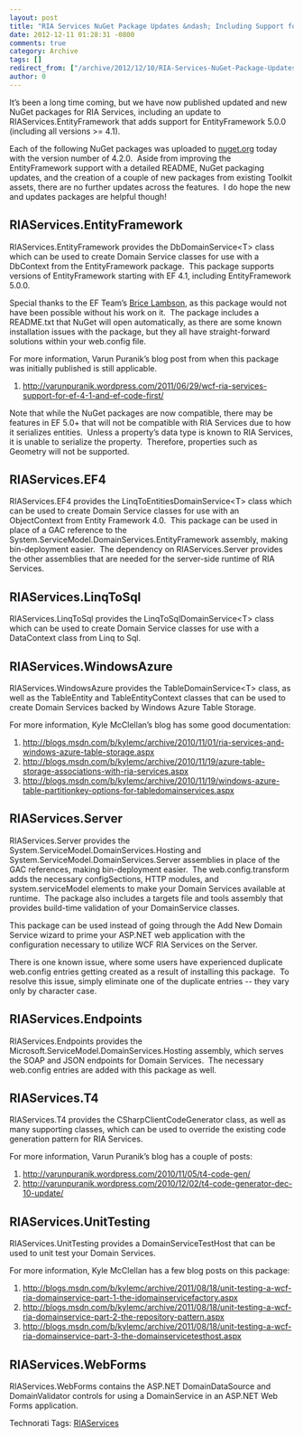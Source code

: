 ```yaml
---
layout: post
title: "RIA Services NuGet Package Updates &ndash; Including Support for EntityFramework 5.0.0"
date: 2012-12-11 01:28:31 -0800
comments: true
category: Archive
tags: []
redirect_from: ["/archive/2012/12/10/RIA-Services-NuGet-Package-Updates-ndash-Including-Support-for-EntityFramework.aspx", "/archive/2012/12/10/ria-services-nuget-package-updates-ndash-including-support-for-entityframework.aspx"]
author: 0
---
```

<!-- more -->
<p>It’s been a long time coming, but we have now published updated and new NuGet packages for RIA Services, including an update to RIAServices.EntityFramework that adds support for EntityFramework 5.0.0 (including all versions &gt;= 4.1).</p>  <p>Each of the following NuGet packages was uploaded to <a href="http://nuget.org">nuget.org</a> today with the version number of 4.2.0.  Aside from improving the EntityFramework support with a detailed README, NuGet packaging updates, and the creation of a couple of new packages from existing Toolkit assets, there are no further updates across the features.  I do hope the new and updates packages are helpful though!</p>  <h2>RIAServices.EntityFramework</h2>  <p>RIAServices.EntityFramework provides the DbDomainService&lt;T&gt; class which can be used to create Domain Service classes for use with a DbContext from the EntityFramework package.  This package supports versions of EntityFramework starting with EF 4.1, including EntityFramework 5.0.0.</p>  <p>Special thanks to the EF Team’s <a href="https://twitter.com/brice_lambson">Brice Lambson</a>, as this package would not have been possible without his work on it.  The package includes a README.txt that NuGet will open automatically, as there are some known installation issues with the package, but they all have straight-forward solutions within your web.config file.</p>  <p>For more information, Varun Puranik’s blog post from when this package was initially published is still applicable.</p>  <ol>   <li><a title="http://varunpuranik.wordpress.com/2011/06/29/wcf-ria-services-support-for-ef-4-1-and-ef-code-first/" href="http://varunpuranik.wordpress.com/2011/06/29/wcf-ria-services-support-for-ef-4-1-and-ef-code-first/">http://varunpuranik.wordpress.com/2011/06/29/wcf-ria-services-support-for-ef-4-1-and-ef-code-first/</a> </li> </ol>  <p>Note that while the NuGet packages are now compatible, there may be features in EF 5.0+ that will not be compatible with RIA Services due to how it serializes entities.  Unless a property’s data type is known to RIA Services, it is unable to serialize the property.  Therefore, properties such as Geometry will not be supported.</p>  <h2>RIAServices.EF4</h2>  <p>RIAServices.EF4 provides the LinqToEntitiesDomainService&lt;T&gt; class which can be used to create Domain Service classes for use with an ObjectContext from Entity Framework 4.0.  This package can be used in place of a GAC reference to the System.ServiceModel.DomainServices.EntityFramework assembly, making bin-deployment easier.  The dependency on RIAServices.Server provides the other assemblies that are needed for the server-side runtime of RIA Services.</p>  <h2>RIAServices.LinqToSql</h2>  <p>RIAServices.LinqToSql provides the LinqToSqlDomainService&lt;T&gt; class which can be used to create Domain Service classes for use with a DataContext class from Linq to Sql.</p>  <h2>RIAServices.WindowsAzure</h2>  <p>RIAServices.WindowsAzure provides the TableDomainService&lt;T&gt; class, as well as the TableEntity and TableEntityContext classes that can be used to create Domain Services backed by Windows Azure Table Storage.</p>  <p>For more information, Kyle McClellan’s blog has some good documentation:</p>  <ol>   <li><a title="http://blogs.msdn.com/b/kylemc/archive/2010/11/01/ria-services-and-windows-azure-table-storage.aspx" href="http://blogs.msdn.com/b/kylemc/archive/2010/11/01/ria-services-and-windows-azure-table-storage.aspx">http://blogs.msdn.com/b/kylemc/archive/2010/11/01/ria-services-and-windows-azure-table-storage.aspx</a> </li>    <li><a title="http://blogs.msdn.com/b/kylemc/archive/2010/11/19/azure-table-storage-associations-with-ria-services.aspx" href="http://blogs.msdn.com/b/kylemc/archive/2010/11/19/azure-table-storage-associations-with-ria-services.aspx">http://blogs.msdn.com/b/kylemc/archive/2010/11/19/azure-table-storage-associations-with-ria-services.aspx</a> </li>    <li><a title="http://blogs.msdn.com/b/kylemc/archive/2010/11/19/windows-azure-table-partitionkey-options-for-tabledomainservices.aspx" href="http://blogs.msdn.com/b/kylemc/archive/2010/11/19/windows-azure-table-partitionkey-options-for-tabledomainservices.aspx">http://blogs.msdn.com/b/kylemc/archive/2010/11/19/windows-azure-table-partitionkey-options-for-tabledomainservices.aspx</a> </li> </ol>  <h2>RIAServices.Server</h2>  <p>RIAServices.Server provides the System.ServiceModel.DomainServices.Hosting and System.ServiceModel.DomainServices.Server assemblies in place of the GAC references, making bin-deployment easier.  The web.config.transform adds the necessary configSections, HTTP modules, and system.serviceModel elements to make your Domain Services available at runtime.  The package also includes a targets file and tools assembly that provides build-time validation of your DomainService classes.</p>  <p>This package can be used instead of going through the Add New Domain Service wizard to prime your ASP.NET web application with the configuration necessary to utilize WCF RIA Services on the Server.</p>  <p>There is one known issue, where some users have experienced duplicate web.config entries getting created as a result of installing this package.  To resolve this issue, simply eliminate one of the duplicate entries -- they vary only by character case.</p>  <h2>RIAServices.Endpoints</h2>  <p>RIAServices.Endpoints provides the Microsoft.ServiceModel.DomainServices.Hosting assembly, which serves the SOAP and JSON endpoints for Domain Services.  The necessary web.config entries are added with this package as well.</p>  <h2>RIAServices.T4</h2>  <p>RIAServices.T4 provides the CSharpClientCodeGenerator class, as well as many supporting classes, which can be used to override the existing code generation pattern for RIA Services.</p>  <p>For more information, Varun Puranik’s blog has a couple of posts:</p>  <ol>   <li><a title="http://varunpuranik.wordpress.com/2010/11/05/t4-code-gen/" href="http://varunpuranik.wordpress.com/2010/11/05/t4-code-gen/">http://varunpuranik.wordpress.com/2010/11/05/t4-code-gen/</a> </li>    <li><a title="http://varunpuranik.wordpress.com/2010/12/02/t4-code-generator-dec-10-update/" href="http://varunpuranik.wordpress.com/2010/12/02/t4-code-generator-dec-10-update/">http://varunpuranik.wordpress.com/2010/12/02/t4-code-generator-dec-10-update/</a> </li> </ol>  <h2>RIAServices.UnitTesting</h2>  <p>RIAServices.UnitTesting provides a DomainServiceTestHost that can be used to unit test your Domain Services.</p>  <p>For more information, Kyle McClellan has a few blog posts on this package:</p>  <ol>   <li><a title="http://blogs.msdn.com/b/kylemc/archive/2011/08/18/unit-testing-a-wcf-ria-domainservice-part-1-the-idomainservicefactory.aspx" href="http://blogs.msdn.com/b/kylemc/archive/2011/08/18/unit-testing-a-wcf-ria-domainservice-part-1-the-idomainservicefactory.aspx">http://blogs.msdn.com/b/kylemc/archive/2011/08/18/unit-testing-a-wcf-ria-domainservice-part-1-the-idomainservicefactory.aspx</a> </li>    <li><a title="http://blogs.msdn.com/b/kylemc/archive/2011/08/18/unit-testing-a-wcf-ria-domainservice-part-2-the-repository-pattern.aspx" href="http://blogs.msdn.com/b/kylemc/archive/2011/08/18/unit-testing-a-wcf-ria-domainservice-part-2-the-repository-pattern.aspx">http://blogs.msdn.com/b/kylemc/archive/2011/08/18/unit-testing-a-wcf-ria-domainservice-part-2-the-repository-pattern.aspx</a> </li>    <li><a title="http://blogs.msdn.com/b/kylemc/archive/2011/08/18/unit-testing-a-wcf-ria-domainservice-part-3-the-domainservicetesthost.aspx" href="http://blogs.msdn.com/b/kylemc/archive/2011/08/18/unit-testing-a-wcf-ria-domainservice-part-3-the-domainservicetesthost.aspx">http://blogs.msdn.com/b/kylemc/archive/2011/08/18/unit-testing-a-wcf-ria-domainservice-part-3-the-domainservicetesthost.aspx</a> </li> </ol>  <h2>RIAServices.WebForms</h2>  <p>RIAServices.WebForms contains the ASP.NET DomainDataSource and DomainValidator controls for using a DomainService in an ASP.NET Web Forms application.</p>  <div id="scid:0767317B-992E-4b12-91E0-4F059A8CECA8:fd7c497c-25db-4290-b3e7-eecd2e1bf2c6" class="wlWriterEditableSmartContent" style="float: none; padding-bottom: 0px; padding-top: 0px; padding-left: 0px; margin: 0px; display: inline; padding-right: 0px">Technorati Tags: <a href="http://technorati.com/tags/RIAServices" rel="tag">RIAServices</a></div>

